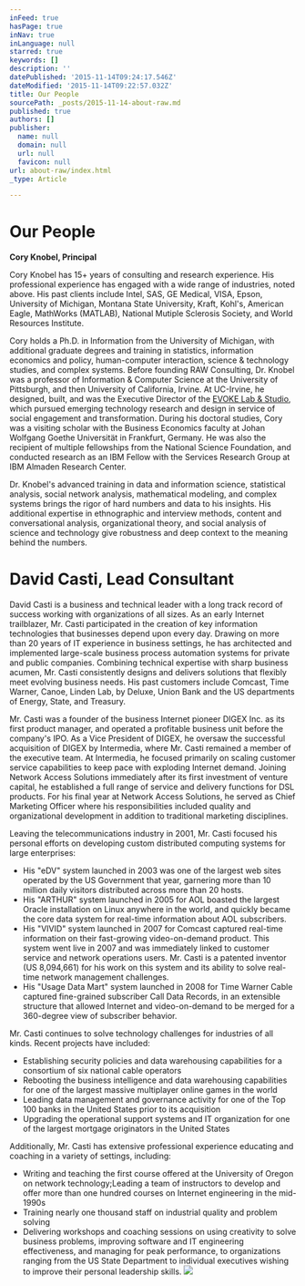 ```yaml
---
inFeed: true
hasPage: true
inNav: true
inLanguage: null
starred: true
keywords: []
description: ''
datePublished: '2015-11-14T09:24:17.546Z'
dateModified: '2015-11-14T09:22:57.032Z'
title: Our People
sourcePath: _posts/2015-11-14-about-raw.md
published: true
authors: []
publisher:
  name: null
  domain: null
  url: null
  favicon: null
url: about-raw/index.html
_type: Article

---
```

# Our People

**Cory Knobel, Principal**

Cory Knobel has 15+ years of consulting and research experience. His professional experience has engaged with a wide range of industries, noted above. His past clients include Intel, SAS, GE Medical, VISA, Epson, University of Michigan, Montana State University, Kraft, Kohl's, American Eagle, MathWorks (MATLAB), National Mutiple Sclerosis Society, and World Resources Institute. 

Cory holds a Ph.D. in Information from the University of Michigan, with additional graduate degrees and training in statistics, information economics and policy, human-computer interaction, science & technology studies, and complex systems. Before founding RAW Consulting, Dr. Knobel was a professor of Information & Computer Science at the University of Pittsburgh, and then University of California, Irvine. At UC-Irvine, he designed, built, and was the Executive Director of the [EVOKE Lab & Studio][0], which pursued emerging technology research and design in service of social engagement and transformation. During his doctoral studies, Cory was a visiting scholar with the Business Economics faculty at Johan Wolfgang Goethe Universität in Frankfurt, Germany. He was also the recipient of multiple fellowships from the National Science Foundation, and conducted research as an IBM Fellow with the Services Research Group at IBM Almaden Research Center. 

Dr. Knobel's advanced training in data and information science, statistical analysis, social network analysis, mathematical modeling, and complex systems brings the rigor of hard numbers and data to his insights. His additional expertise in ethnographic and interview methods, content and conversational analysis, organizational theory, and social analysis of science and technology give robustness and deep context to the meaning behind the numbers.

# David Casti, Lead Consultant

David Casti is a business and technical leader with a long track record of success working with organizations of all sizes. As an early Internet trailblazer, Mr. Casti participated in the creation of key information technologies that businesses depend upon every day. Drawing on more than 20 years of IT experience in business settings, he has architected and implemented large-scale business process automation systems for private and public companies. Combining technical expertise with sharp business acumen, Mr. Casti consistently designs and delivers solutions that flexibly meet evolving business needs. His past customers include Comcast, Time Warner, Canoe, Linden Lab, by Deluxe, Union Bank and the US departments of Energy, State, and Treasury.

Mr. Casti was a founder of the business Internet pioneer DIGEX Inc. as its first product manager, and operated a profitable business unit before the company's IPO. As a Vice President of DIGEX, he oversaw the successful acquisition of DIGEX by Intermedia, where Mr. Casti remained a member of the executive team. At Intermedia, he focused primarily on scaling customer service capabilities to keep pace with exploding Internet demand. Joining Network Access Solutions immediately after its first investment of venture capital, he established a full range of service and delivery functions for DSL products. For his final year at Network Access Solutions, he served as Chief Marketing Officer where his responsibilities included quality and organizational development in addition to traditional marketing disciplines.

Leaving the telecommunications industry in 2001, Mr. Casti focused his personal efforts on developing custom distributed computing systems for large enterprises:

* His "eDV" system launched in 2003 was one of the largest web sites operated by the US Government that year, garnering more than 10 million daily visitors distributed across more than 20 hosts.
* His "ARTHUR" system launched in 2005 for AOL boasted the largest Oracle installation on Linux anywhere in the world, and quickly became the core data system for real-time information about AOL subscribers.
* His "VIVID" system launched in 2007 for Comcast captured real-time information on their fast-growing video-on-demand product. This system went live in 2007 and was immediately linked to customer service and network operations users. Mr. Casti is a patented inventor (US 8,094,661) for his work on this system and its ability to solve real-time network management challenges.
* His "Usage Data Mart" system launched in 2008 for Time Warner Cable captured fine-grained subscriber Call Data Records, in an extensible structure that allowed Internet and video-on-demand to be merged for a 360-degree view of subscriber behavior.

Mr. Casti continues to solve technology challenges for industries of all kinds. Recent projects have included:

* Establishing security policies and data warehousing capabilities for a consortium of six national cable operators
* Rebooting the business intelligence and data warehousing capabilities for one of the largest massive multiplayer online games in the world
* Leading data management and governance activity for one of the Top 100 banks in the United States prior to its acquisition
* Upgrading the operational support systems and IT organization for one of the largest mortgage originators in the United States

Additionally, Mr. Casti has extensive professional experience educating and coaching in a variety of settings, including:

* Writing and teaching the first course offered at the University of Oregon on network technology;Leading a team of instructors to develop and offer more than one hundred courses on Internet engineering in the mid-1990s
* Training nearly one thousand staff on industrial quality and problem solving
* Delivering workshops and coaching sessions on using creativity to solve business problems, improving software and IT engineering effectiveness, and managing for peak performance, to organizations ranging from the US State Department to individual executives wishing to improve their personal leadership skills.
![](https://the-grid-user-content.s3-us-west-2.amazonaws.com/1cb4deeb-b9a3-4bba-89fd-2aec35b24fdc.jpg)

[0]: http://evoke.ics.uci.edu/ "EVOKE Lab & Studio"
